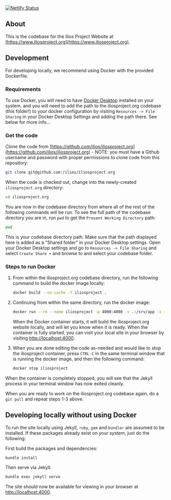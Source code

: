 <!-- markdownlint-disable MD041 -->

[![Netlify Status](https://api.netlify.com/api/v1/badges/c57a716e-4f40-4d77-8496-747a6eb50470/deploy-status)](https://app.netlify.com/sites/iliosproject/deploys)

## About

This is the codebase for the Ilios Project Website at [https://www.iliosproject.org](https://www.iliosproject.org).

## Development

For developing locally, we recommend using Docker with the provided Dockerfile.

### Requirements

To use Docker, you will need to have [Docker Desktop](https://www.docker.com/products/docker-desktop/) installed on your system, and you will need to add the path to the iliosproject.org codebase (this folder!) to your docker configuration by visiting `Resources -> File Sharing` in your Docker Desktop Settings and adding the path there. See below for more info...

### Get the code

Clone the code from [https://github.com/ilios/iliosproject.org](https://github.com/ilios/iliosproject.org) - NOTE: you must have a Github username and password with proper permissions to clone code from this repository:

```bash
git clone git@github.com:/ilios/iliosproject.org
```

When the code is checked out, change into the newly-created `iliosproject.org` directory:

```bash
cd iliosproject.org
```

You are now in the codebase directory from where all of the rest of the following commands will be run.  To see the full path of the codebase directory you are in, run `pwd` to get the `Present Working Directory` path:

```bash
pwd
```

This is your codebase directory path. Make sure that the path displayed here is added as a "Shared folder" in your Docker Desktop settings. Open your Docker Desktop settings and go to `Resources -> File Sharing` and select `Create Share +` and browse to and select your codebase folder.

### Steps to run Docker

1. From within the iliosproject.org codebase directory, run the following command to build the docker image locally:

   ```bash
   docker build --no-cache -t iliosproject .
   ```

2. Continuing from within the same directory, run the docker image:

   ```bash
   docker run --rm --name iliosproject -p 4000:4000 -v .:/srv/app -i -t iliosproject
   ```

   When the Docker container starts, it will build the iliosproject.org website locally, and will let you know when it is ready. When the container is fully started, you can visit your local site in your browser by visiting [http://localhost:4000](http://localhost:4000).

3. When you are done editing the code as-needed and would like to stop the iliosproject container, press `CTRL-C` in the same terminal window that is running the docker image, and then the following command:

   ```bash
   docker stop iliosproject
   ```

When the container is completely stopped, you will see that the Jekyll process in your terminal window has now exited cleanly.

When you are ready to work on the iliosproject.org codebase again, do a `git pull` and repeat steps 1-3 above.

## Developing locally without using Docker

To run the site locally using Jekyll, `ruby`, `gem` and `bundler` are assumed to be installed. If these packages already exist on your system, just do the following:

First build the packages and dependencies:

```bash
bundle install
```

Then serve via Jekyll.

```bash
bundle exec jekyll serve
```

The site should now be available for viewing in your browser at [http://localhost:4000](http://localhost:4000).
